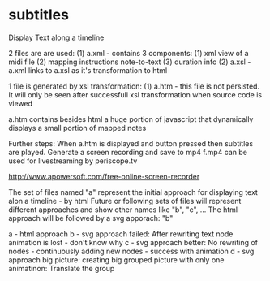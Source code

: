 # subtitles
Display Text along a timeline

2 files are are used:
   (1) a.xml -  contains 3 components: (1) xml view of a midi file (2) mapping instructions note-to-text (3) duration info
   (2) a.xsl -  a.xml links to a.xsl as it's transformation to html

1 file is generated by xsl transformation:
   (1) a.htm - this file is not persisted. It will only be seen after successfull xsl transformation when source code is viewed

a.htm contains besides html a huge portion of javascript that dynamically displays a small portion of mapped notes

Further steps:
When a.htm is displayed and button pressed then subtitles are played.
Generate a screen recording and save to mp4
f.mp4 can be used for livestreaming by periscope.tv

http://www.apowersoft.com/free-online-screen-recorder

The set of files named "a" represent the initial approach for displaying text alon a timeline - by html
Future or following sets of files will represent different approaches and show other names like "b", "c", ...
The html approach will be followed by a svg apporach: "b"

a - html approach
b - svg approach failed: After rewriting text node animation is lost - don't know why
c - svg approach better: No rewriting of nodes - continuously adding new nodes - success with animation 
d - svg approach big picture: creating big grouped picture with only one animatinon: Translate the group
